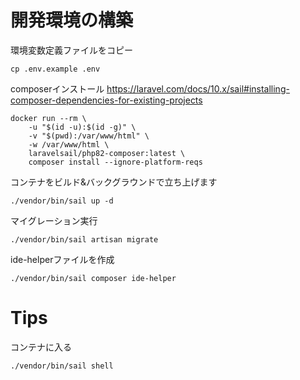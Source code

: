 # 開発環境の構築

環境変数定義ファイルをコピー
```shell
cp .env.example .env
```

composerインストール
https://laravel.com/docs/10.x/sail#installing-composer-dependencies-for-existing-projects
```shell
docker run --rm \
    -u "$(id -u):$(id -g)" \
    -v "$(pwd):/var/www/html" \
    -w /var/www/html \
    laravelsail/php82-composer:latest \
    composer install --ignore-platform-reqs
```

コンテナをビルド&バックグラウンドで立ち上げます
```shell
./vendor/bin/sail up -d
```

マイグレーション実行
```shell
./vendor/bin/sail artisan migrate
```

ide-helperファイルを作成
```shell
./vendor/bin/sail composer ide-helper
```


# Tips

コンテナに入る

```shell
./vendor/bin/sail shell
```
